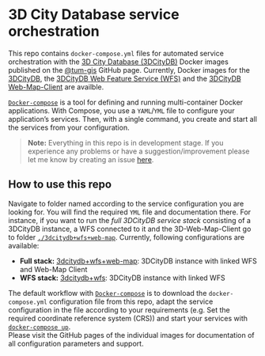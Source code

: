 # 3D City Database service orchestration
This repo contains `docker-compose.yml` files for automated service orchestration with the [3D City Database (3DCityDB)](https://github.com/3dcitydb) Docker images published on the [@tum-gis](https://github.com/tum-gis) GitHub page.
Currently, Docker images for the [3DCityDB](https://github.com/tum-gis/3dcitydb-docker-postgis), the [3DCityDB Web Feature Service (WFS)](https://github.com/tum-gis/3dcitydb-wfs-docker) and the [3DCityDB Web-Map-Client](https://github.com/tum-gis/3dcitydb-web-map-docker) are availble.

[`Docker-compose`](https://docs.docker.com/compose/) is a tool for defining and running multi-container Docker applications. With Compose, you use a `YAML`/`YML` file to configure your application’s services. Then, with a single command, you create and start all the services from your configuration.

> **Note:** Everything in this repo is in development stage. 
> If you experience any problems or have a suggestion/improvement please let me know by creating an issue [here](https://github.com/tum-gis/3dcitydb-docker-compose/issues).

## How to use this repo
Navigate to folder named according to the service configuration you are looking for. You will find the required `YML` file and documentation there. For instance, if you want to run the *full 3DCityDB service stack* consisting of a 3DCityDB instance, a WFS connected to it and the 3D-Web-Map-Client go to folder [`./3dcitydb+wfs+web-map`](3dcitydb+wfs+web-map). Currently, following configurations are available:

* **Full stack:** [3dcitydb+wfs+web-map](3dcitydb+wfs+web-map): 3DCityDB instance with linked WFS and Web-Map Client
* **WFS stack:**  [3dcitydb+wfs](3dcitydb+wfs): 3DCityDB instance with linked WFS

The default workflow with [`Docker-compose`](https://docs.docker.com/compose/) is to download the `docker-compose.yml` configuration file from this repo, adapt the service configuration in the file according to your requirements (e.g. Set the required coordinate reference system (CRS)) and start your services with [`docker-compose up`](https://docs.docker.com/compose/reference/up/).  
Please visit the GitHub pages of the individual images for documentation of all configuration parameters and support.
